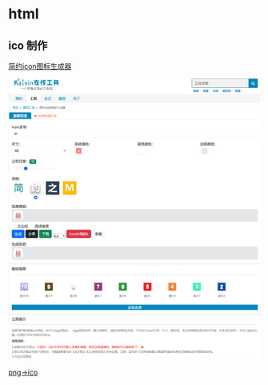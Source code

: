# html
## ico 制作
[简约icon图标生成器](https://tools.kalvinbg.cn/convenience/icon)

![](https://raw.githubusercontent.com/HongXiaoHong/images/main/picture/msedge_n93fJQJYzw.png)

[png->ico](https://www.zhengpic.com/ico/)